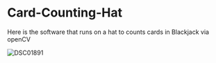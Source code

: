 # Card-Counting-Hat
Here is the software that runs on a hat to counts cards in Blackjack via openCV

![DSC01891](https://user-images.githubusercontent.com/92955915/226713156-14264a54-7ccc-4ef9-b1b2-f6b6f3025655.png)

